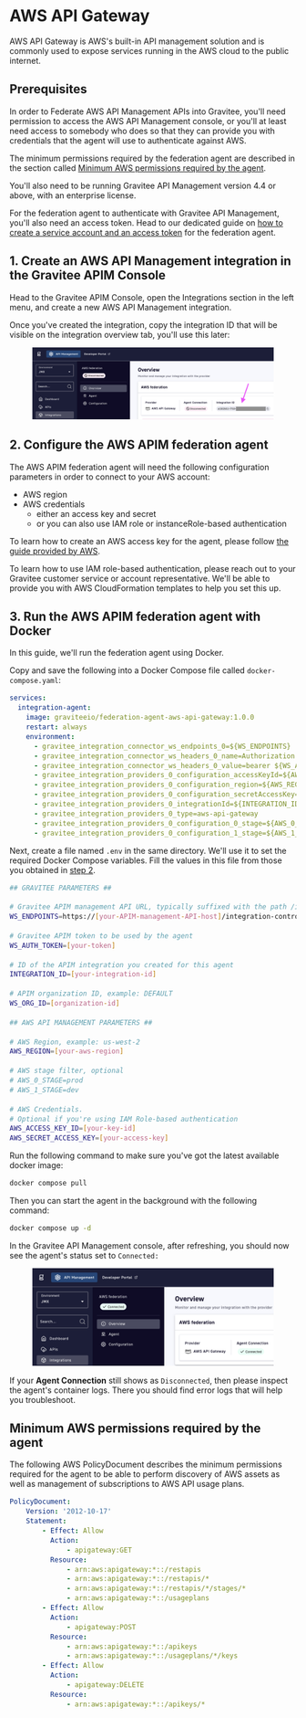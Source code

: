# AWS API Gateway

AWS API Gateway is AWS's built-in API management solution and is commonly used to expose services running in the AWS cloud to the public internet.

## Prerequisites

In order to Federate AWS API Management APIs into Gravitee, you'll need permission to access the AWS API Management console, or you'll at least need access to somebody who does so that they can provide you with credentials that the agent will use to authenticate against AWS.

The minimum permissions required by the federation agent are described in the section called [Minimum AWS permissions required by the agent](aws-api-gateway.md#minimum-aws-permissions-required-by-the-agent).

You'll also need to be running Gravitee API Management version 4.4 or above, with an enterprise license.

For the federation agent to authenticate with Gravitee API Management, you'll also need an access token. Head to our dedicated guide on [how to create a service account and an access token](../federation-agent-service-account.md) for the federation agent.

## 1. Create an AWS API Management integration in the Gravitee APIM Console

Head to the Gravitee APIM Console, open the Integrations section in the left menu, and create a new AWS API Management integration.

Once you've created the integration, copy the integration ID that will be visible on the integration overview tab, you'll use this later:

<figure><img src="../../.gitbook/assets/image (2) (1).png" alt=""><figcaption></figcaption></figure>

## 2. Configure the AWS APIM federation agent

The AWS APIM federation agent will need the following configuration parameters in order to connect to your AWS account:

* AWS region
* AWS credentials
  * either an access key and secret
  * or you can also use IAM role or instanceRole-based authentication

To learn how to create an AWS access key for the agent, please follow [the guide provided by AWS](https://docs.aws.amazon.com/IAM/latest/UserGuide/id_credentials_access-keys.html).

To learn how to use IAM role-based authentication, please reach out to your Gravitee customer service or account representative. We'll be able to provide you with AWS CloudFormation templates to help you set this up.

## 3. Run the AWS APIM federation agent with Docker

In this guide, we'll run the federation agent using Docker.

Copy and save the following into a Docker Compose file called `docker-compose.yaml`:

```yaml
services:
  integration-agent:
    image: graviteeio/federation-agent-aws-api-gateway:1.0.0
    restart: always
    environment:
      - gravitee_integration_connector_ws_endpoints_0=${WS_ENDPOINTS}
      - gravitee_integration_connector_ws_headers_0_name=Authorization
      - gravitee_integration_connector_ws_headers_0_value=bearer ${WS_AUTH_TOKEN}
      - gravitee_integration_providers_0_configuration_accessKeyId=${AWS_ACCESS_KEY_ID}
      - gravitee_integration_providers_0_configuration_region=${AWS_REGION}
      - gravitee_integration_providers_0_configuration_secretAccessKey=${AWS_SECRET_ACCESS_KEY}
      - gravitee_integration_providers_0_integrationId=${INTEGRATION_ID}
      - gravitee_integration_providers_0_type=aws-api-gateway
      - gravitee_integration_providers_0_configuration_0_stage=${AWS_0_STAGE:-}
      - gravitee_integration_providers_0_configuration_1_stage=${AWS_1_STAGE:-}
```

Next, create a file named `.env` in the same directory. We'll use it to set the required Docker Compose variables. Fill the values in this file from those you obtained in [step 2](aws-api-gateway.md#id-2.-configure-the-azure-federation-agent).

```bash
## GRAVITEE PARAMETERS ##

# Gravitee APIM management API URL, typically suffixed with the path /integration-controller
WS_ENDPOINTS=https://[your-APIM-management-API-host]/integration-controller

# Gravitee APIM token to be used by the agent
WS_AUTH_TOKEN=[your-token]

# ID of the APIM integration you created for this agent
INTEGRATION_ID=[your-integration-id]

# APIM organization ID, example: DEFAULT
WS_ORG_ID=[organization-id]

## AWS API MANAGEMENT PARAMETERS ##

# AWS Region, example: us-west-2
AWS_REGION=[your-aws-region]

# AWS stage filter, optional
# AWS_0_STAGE=prod
# AWS_1_STAGE=dev

# AWS Credentials. 
# Optional if you're using IAM Role-based authentication
AWS_ACCESS_KEY_ID=[your-key-id]
AWS_SECRET_ACCESS_KEY=[your-access-key]

```

Run the following command to make sure you've got the latest available docker image:

```bash
docker compose pull
```

Then you can start the agent in the background with the following command:

```bash
docker compose up -d
```

In the Gravitee API Management console, after refreshing, you should now see the agent's status set to `Connected:`

<figure><img src="../../.gitbook/assets/image (3) (1).png" alt=""><figcaption></figcaption></figure>

If your **Agent Connection** still shows as `Disconnected`, then please inspect the agent's container logs. There you should find error logs that will help you troubleshoot.

## Minimum AWS permissions required by the agent

The following AWS PolicyDocument describes the minimum permissions required for the agent to be able to perform discovery of AWS assets as well as management of subscriptions to AWS API usage plans.

```yaml
PolicyDocument:
    Version: '2012-10-17'
    Statement:
        - Effect: Allow
          Action:
              - apigateway:GET
          Resource:
              - arn:aws:apigateway:*::/restapis
              - arn:aws:apigateway:*::/restapis/*
              - arn:aws:apigateway:*::/restapis/*/stages/*
              - arn:aws:apigateway:*::/usageplans
        - Effect: Allow
          Action:
              - apigateway:POST
          Resource:
              - arn:aws:apigateway:*::/apikeys
              - arn:aws:apigateway:*::/usageplans/*/keys
        - Effect: Allow
          Action:
              - apigateway:DELETE
          Resource:
              - arn:aws:apigateway:*::/apikeys/*
```
